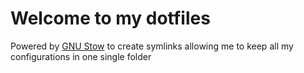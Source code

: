 # Welcome to my dotfiles

Powered by [GNU Stow](https://www.gnu.org/software/stow/) to create symlinks allowing me to keep all my configurations in one single folder

